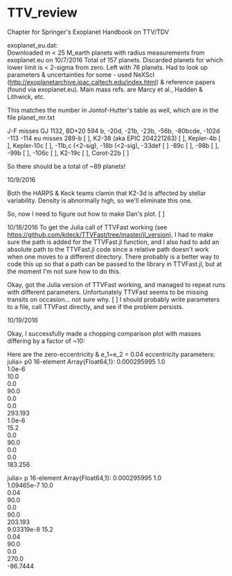 # TTV_review
Chapter for Springer's Exoplanet Handbook on TTV/TDV

exoplanet_eu.dat:  
Downloaded m < 25 M_earth planets with radius measurements from exoplanet.eu on 10/7/2016
Total of 157 planets.  Discarded planets for which lower limit is < 2-sigma from zero.
Left with 76 planets.  Had to look up parameters & uncertainties for some - used NeXScI
(http://exoplanetarchive.ipac.caltech.edu/index.html) & reference papers (found via
exoplanet.eu).  Main mass refs. are Marcy et al., Hadden & Lithwick, etc.

This matches the number in Jontof-Hutter's table as well, which are in the file planet_mr.txt

J-F misses GJ 1132, BD+20 594 b, -20d, -21b, -23b, -56b, -80bcde, -102d -113 -114
eu misses 289-b [ ], K2-38 (aka EPIC 204221263) [ ], Kepler-4b [ ], Kepler-10c [ ], -11b,c (<2-sig), -18b (<2-sig), -33def [ ]
  -89c [ ],  -98b [ ], -99b [ ], -106c [ ], K2-19c [ ], Corot-22b [ ]

So there should be a total of ~89 planets!

10/9/2016

Both the HARPS & Keck teams clamin that K2-3d is affected by stellar variability.  Density is
abnormally high, so we'll eliminate this one.

So, now I need to figure out how to make Dan's plot. [ ]

10/18/2016
To get the Julia call of TTVFast working (see https://github.com/kdeck/TTVFast/tree/master/jl_version), 
I had to make sure the path  is added for the TTVFast.jl function, and I also had to 
add an absolute path to the TTVFast.jl code since a relative path doesn't work when 
one moves to a different directory.   There probably is a better way to code this up
so that a path can be passed to the library in TTVFast.jl, but at the moment I'm not 
sure how to do this.

Okay, got the Julia version of TTVFast working, and managed to repeat runs with different
parameters.  Unfortunately TTVFast seems to be missing transits on occasion...  not sure
why. [ ]  I should probably write parameters to a file, call TTVFast directly, and see if the
problem persists.

10/19/2016

Okay, I successfully made a chopping comparison plot with masses differing by a factor of ~10:

Here are the zero-eccentricity & e_1=e_2 = 0.04 eccentricity parameters:
julia> p0
16-element Array{Float64,1}:
   0.000295995
   1.0        
   1.0e-6     
  10.0        
   0.0        
  90.0        
   0.0        
   0.0        
 293.193      
   1.0e-6     
  15.2        
   0.0        
  90.0        
   0.0        
   0.0        
 183.256      

julia> p
16-element Array{Float64,1}:
   0.000295995
   1.0        
   1.09465e-7 
  10.0        
   0.04       
  90.0        
   0.0        
  90.0        
 203.193      
   9.03319e-8 
  15.2        
   0.04       
  90.0        
   0.0        
 270.0        
 -86.7444     


